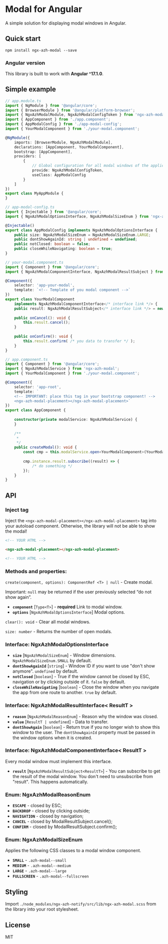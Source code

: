 # Modal for Angular

A simple solution for displaying modal windows in Angular.

## Quick start

```
npm install ngx-azh-modal --save
```

### Angular version

This library is built to work with **Angular ^17.1.0**.

## Simple example

```TypeScript
// app.module.ts
import { NgModule } from '@angular/core';
import { BrowserModule } from '@angular/platform-browser';
import { NgxAzhModalModule, NgxAzhModalConfigToken } from 'ngx-azh-modal';
import { AppComponent } from './app.component';
import { AppModalConfig } from './app-modal-config';
import { YourModalComponent } from './your-modal.component';

@NgModule({
    imports: [BrowserModule, NgxAzhModalModule],
    declarations: [AppComponent, YourModalComponent],
    bootstrap: [AppComponent],
    providers: [
        {
            // Global configuration for all modal windows of the application
            provide: NgxAzhModalConfigToken,
            useClass: AppModalConfig
        }
    ]
})
export class MyAppModule {
}
```

```TypeScript
// app-modal-config.ts
import { Injectable } from '@angular/core';
import { NgxAzhModalOptionsInterface, NgxAzhModalSizeEnum } from 'ngx-azh-modal';

@Injectable()
export class AppModalConfig implements NgxAzhModalOptionsInterface {
    public size: NgxAzhModalSizeEnum = NgxAzhModalSizeEnum.LARGE;
    public dontShowAgainId: string | undefined = undefined;
    public notClosed: boolean = false;
    public closeWhileNavigating: boolean = true;
}
```

```Typescript
// your-modal.component.ts
import { Component } from '@angular/core';
import { NgxAzhModalComponentInterface, NgxAzhModalResultSubject } from 'ngx-azh-modal';

@Component({
    selector: 'app-your-modal',
    template: `<!-- Template of you modal component -->`
})
export class YourModalComponent
    implements NgxAzhModalComponentInterface</* interface link */> {
    public result: NgxAzhModalResultSubject</* interface link */> = new NgxAzhModalResultSubject</* interface link */>();
    
    public onCancel(): void {
        this.result.cancel();
    }
    
    public onConfirm(): void {
        this.result.confirm( /* you data to transfer */ );
    }
}
```

```TypeScript
// app.component.ts
import { Component } from '@angular/core';
import { NgxAzhModalService } from 'ngx-azh-modal';
import { YourModalComponent } from './your-modal.component';

@Component({
    selector: 'app-root',
    template: `
    <!-- IMPORTANT: place this tag in your bootstrap component! -->
    <ngx-azh-modal-placement></ngx-azh-modal-placement>`
})
export class AppComponent {
    
    constructor(private modalService: NgxAzhModalService) {
    }
    
    /**
     *
     */
    public createModal(): void {
        const cmp = this.modalService.open<YourModalComponent>(YourModalComponent);
        
        cmp.instance.result.subscribe((result) => {
            /* do something */
        });
    }
}
```

## API

### Inject tag

Inject the `<ngx-azh-modal-placement></ngx-azh-modal-placement>` tag into your autoload component. Otherwise, the library will not be able to show the modal!

```HTML
<!-- YOUR HTML -->

<ngx-azh-modal-placement></ngx-azh-modal-placement>

<!-- YOUR HTML -->
```

### Methods and properties:

`create(component, options): ComponentRef <T> | null` - Create modal.

Important: `null` may be returned if the user previously selected “do not show again”.

* **`component`** [`Type<T>`] - **required** Link to modal window.
* **`options`** [`NgxAzhModalOptionsInterface`] Modal options.

`clear(): void` - Clear all modal windows.

`size: number` - Returns the number of open modals.

### Interface: NgxAzhModalOptionsInterface

* **`size`** [`NgxAzhModalSizeEnum`] - Window dimensions. `NgxAzhModalSizeEnum.SMALL` by default.
* **`dontShowAgainId`** [`string`] - Window ID if you want to use "don't show anymore". `undefined` by default.
* **`notClosed`** [`boolean`] - True if the window cannot be closed by ESC, navigation or by clicking outside of it. `false` by default.
* **`closeWhileNavigating`** [`boolean`] - Close the window when you navigate the app from one route to another. `true` by default.

### Interface: NgxAzhModalResultInterface< ResultT >

* **`reason`** [`NgxAzhModalReasonEnum`] - Reason why the window was closed.
* **`value`** [`ResultT | undefined`] - Data to transfer.
* **`dontShowAgain`** [`boolean`] - Return true if you no longer wish to show this window to the user. The `dontShowAgainId` property must be passed in the window options when it is created.

### Interface: NgxAzhModalComponentInterface< ResultT >

Every modal window must implement this interface.

* **`result`** [`NgxAzhModalResultSubject<ResultT>`] - You can subscribe to get the result of the modal window. You don't need to unsubscribe from "result". This happens automatically.

### Enum: NgxAzhModalReasonEnum

* **`ESCAPE`** - closed by ESC;
* **`BACKDROP`** - closed by clicking outside;
* **`NAVIGATION`** - closed by navigation;
* **`CANCEL`** - closed by ModalResultSubject.cancel();
* **`CONFIRM`** - closed by ModalResultSubject.confirm();

### Enum: NgxAzhModalSizeEnum

Applies the following CSS classes to a modal window component.

* **`SMALL`** - `.azh-modal--small`
* **`MEDIUM`** - `.azh-modal--medium`
* **`LARGE`** - `.azh-modal--large`
* **`FULLSCREEN`** - `.azh-modal--fullscreen`

## Styling

Import `./node_modules/ngx-azh-notify/src/lib/ngx-azh-modal.scss` from the library into your root stylesheet.

## License

MIT
